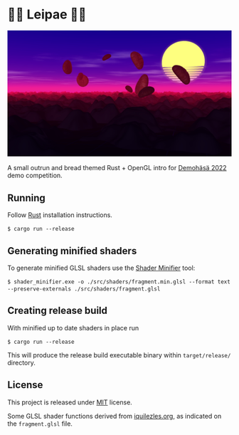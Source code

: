 # 🍞🍞 Leipae 🍞🍞

![Screenshot](https://github.com/cadiac/leipae/raw/master/leipae.jpg)

A small outrun and bread themed Rust + OpenGL intro for [Demohäsä 2022](https://tietoteekkarikilta.fi/#!/events/985) demo competition.

## Running

Follow [Rust](https://www.rust-lang.org/en-US/install.html) installation instructions.

```
$ cargo run --release
```

## Generating minified shaders

To generate minified GLSL shaders use the [Shader Minifier](https://github.com/laurentlb/Shader_Minifier) tool:

```
$ shader_minifier.exe -o ./src/shaders/fragment.min.glsl --format text --preserve-externals ./src/shaders/fragment.glsl
```

## Creating release build

With minified up to date shaders in place run

```
$ cargo run --release
```

This will produce the release build executable binary within `target/release/` directory.

## License

This project is released under [MIT](https://github.com/Cadiac/leipae/blob/master/LICENSE) license.

Some GLSL shader functions derived from [iquilezles.org](https://iquilezles.org/articles/), as indicated on the `fragment.glsl` file.
